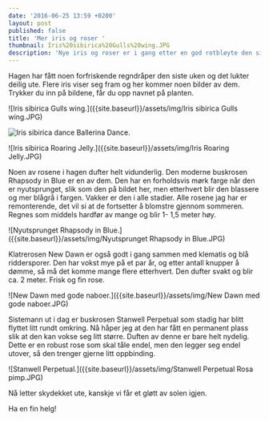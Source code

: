 ```yaml
---
date: '2016-06-25 13:59 +0200'
layout: post
published: false
title: 'Mer iris og roser '
thumbnail: Iris%20sibirica%20Gulls%20wing.JPG
description: 'Nye iris og roser er i gang etter en god rotbløyte den siste tiden.  '
---
```


Hagen har fått noen forfriskende regndråper den siste uken og det lukter deilig ute. Flere iris viser seg fram og her kommer noen bilder av dem. Trykker du inn på bildene, får du opp navnet på planten.

![Iris sibirica Gulls wing.]({{site.baseurl}}/assets/img/Iris sibirica Gulls wing.JPG)

![Iris sibirica dance Ballerina Dance.]({{site.baseurl}}/assets/img/Iris%20Dance%20Ballerina%20Dance.JPG)

![Iris sibirica Roaring Jelly.]({{site.baseurl}}/assets/img/Iris Roaring Jelly.JPG)

<!--more-->

Noen av rosene i hagen dufter helt vidunderlig. Den moderne buskrosen Rhapsody in Blue er en av dem. Den har en forholdsvis mørk farge når den er nyutsprunget, slik som den på bildet her, men etterhvert blir den blassere og mer blågrå i fargen. Vakker er den i alle stadier. Alle rosene jag har er remonterende, det vil si at de fortsetter å blomstre gjennom sommeren. Regnes som middels hardfør av mange og blir 1- 1,5 meter høy.

![Nyutsprunget Rhapsody in Blue.]({{site.baseurl}}/assets/img/Nyutsprunget Rhapsody in Blue.JPG)

Klatrerosen New Dawn er også godt i gang sammen med klematis og blå riddersporer. Den har vokst mye på et par år, og etter antall knupper å dømme, så må det komme mange flere etterhvert. Den dufter svakt og blir ca. 2 meter. Frisk og fin rose.

![New Dawn med gode naboer.]({{site.baseurl}}/assets/img/New Dawn med gode naboer.JPG)

Sistemann ut i dag er buskrosen Stanwell Perpetual som stadig har blitt flyttet litt rundt omkring. Nå håper jeg at den har fått en permanent plass slik at den kan vokse seg litt større. Duften av denne er bare helt nydelig. Dette er en robust rose som skal tåle endel, men den legger seg endel utover, så den trenger gjerne litt oppbinding. 

![Stanwell Perpetual.]({{site.baseurl}}/assets/img/Stanwell Perpetual Rosa pimp.JPG)

Nå letter skydekket ute, kanskje vi får et gløtt av solen igjen.

Ha en fin helg!












